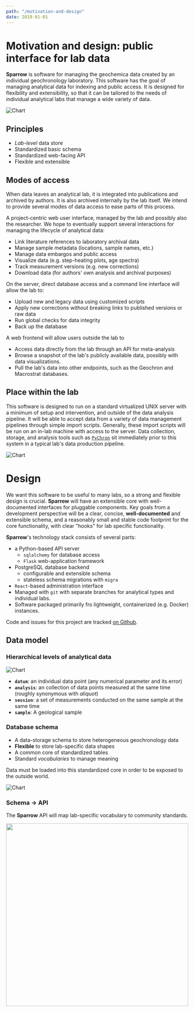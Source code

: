 ```yaml
---
path: "/motivation-and-design"
date: 2019-01-01
---
```


# Motivation and design: public interface for lab data

**Sparrow** is software for managing the geochemica data
created by an individual geochronology laboratory. This software has the goal of managing analytical data for indexing and public access.
It is designed for flexibility and extensibility, so that it can
be tailored to the needs of individual analytical labs that manage a
wide variety of data.

![Chart](/images/simplified-chart.png)

## Principles

- *Lab-level* data store
- Standardized basic schema
- Standardized web-facing API
- Flexible and extensible

## Modes of access

When data leaves an analytical lab, it is integrated into publications
and archived by authors. It is also archived internally by the lab itself.
We intend to provide several modes of data access to ease parts of this
process.

A project-centric web user interface, managed by the
lab and possibly also the researcher. We hope to eventually
support several interactions for managing the lifecycle
of analytical data:

- Link literature references to laboratory archival data
- Manage sample metadata (locations, sample names, etc.)
- Manage data embargos and public access
- Visualize data (e.g. step-heating plots, age spectra)
- Track measurement versions (e.g. new corrections)
- Download data (for authors' own analysis and archival purposes)

On the server, direct database access and a
command line interface will allow the lab to:

- Upload new and legacy data using customized scripts
- Apply new corrections without breaking
  links to published versions or raw data
- Run global checks for data integrity
- Back up the database

A web frontend will allow users outside the lab to

- Access data directly from the lab through an API for meta-analysis
- Browse a snapshot of the lab's publicly available data, possibly
  with data visualizations.
- Pull the lab's data into other endpoints, such as the Geochron
  and Macrostrat databases.

## Place within the lab

This software is designed to run on a standard virtualized
UNIX server with a minimum of setup and intervention, and outside
of the data analysis pipeline.
It will be able to accept data from a variety of data
management pipelines through simple import scripts. Generally,
these import scripts will be run on an in-lab machine with access
to the server. Data collection, storage, and analysis tools
such as [`PyChron`](https://github.com/NMGRL/PyChron)
sit immediately prior to this system in a typical lab's data production pipeline.

![Chart](/images/Lab-Data-Interface.png)

# Design

We want this software to be useful to many labs, so a
strong and flexible design is crucial. **Sparrow** will have an
extensible core with well-documented interfaces for pluggable
components. Key goals from a development perspective will
be a clear, concise, **well-documented** and extensible schema,
and a reasonably small and stable code footprint for the
core functionality, with clear "hooks" for lab specific
functionality.

**Sparrow**'s technology stack consists of several parts:

- a Python-based API server
  - `sqlalchemy` for database access
  - `Flask` web-application framework
- PostgreSQL database backend
  - configurable and extensible schema
  - stateless schema migrations with `migra`
- `React`-based administration interface
- Managed with `git` with separate branches for analytical
  types and individual labs.
- Software packaged primarily fro lightweight, containerized
  (e.g. Docker) instances.

Code and issues for this project are tracked [on Github](https://github.com/EarthCubeGeochron/Sparrow).


## Data model

### Hierarchical levels of analytical data

![Chart](/images/model-levels.png)

- **`datum`**: an individual data point (any numerical parameter and its error)
- **`analysis`**: an collection of data points measured at the same time
  (roughly synonymous with *aliquot*)
- **`session`**: a set of measurements conducted on the same sample
  at the same time
- **`sample`**: A geological sample


### Database schema

- A data-storage schema to store heterogeneous geochronology data
- **Flexible** to store lab-specific data shapes
- A common core of standardized tables
- Standard *vocabularies* to manage meaning

Data must be loaded into this standardized core in order to be
exposed to the outside world.

![Chart](/images/erd-core.png)

### Schema → API

The **Sparrow** API will map lab-specific vocabulary to community standards.

<img src="/images/vocabulary-mapping.png" width="500" />
